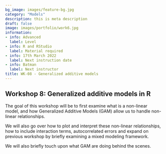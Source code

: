 ```yaml
---
bg_image: images/feature-bg.jpg
category: "Models"
description: this is meta description
draft: false
image: images/portfolio/work6.jpg
information:
- info: Advanced
  label: Level
- info: R and RStudio
  label: Material required
- info: 17th March 2022
  label: Next instruction date
- info: Batman
  label: Next instructor
title: WK-08 - Generalized additive models
---
```


## Workshop 8: Generalized additive models in R

The goal of this workshop will be to first examine what is a non-linear model, and how Generalized Additive Models (GAM) allow us to handle non-linear relationships.

We will also go over how to plot and interpret these non-linear relationships, how to include interaction terms, autocorrelated errors and expand on previous workshop by briefly examining a mixed modeling framework. 

We will also briefly touch upon what GAM are doing behind the scenes.